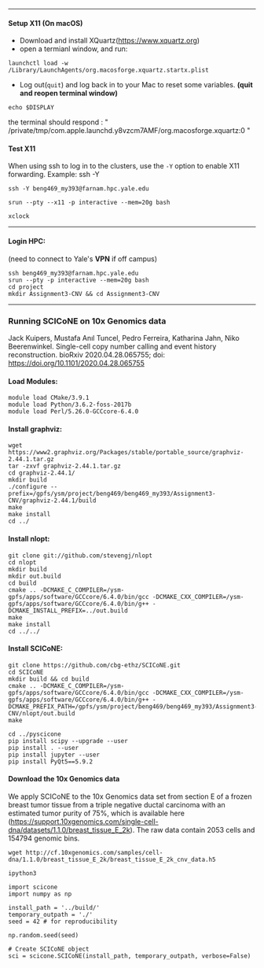 ***
#### Setup X11 (On macOS)
* Download and install XQuartz(https://www.xquartz.org)
* open a termianl window, and run:
```
launchctl load -w /Library/LaunchAgents/org.macosforge.xquartz.startx.plist
```
* Log out(```quit```) and log back in to your Mac to reset some variables.
**(quit and reopen terminal window)**
```
echo $DISPLAY
```
the terminal should respond : " /private/tmp/com.apple.launchd.y8vzcm7AMF/org.macosforge.xquartz:0 "

#### Test X11
When using ssh to log in to the clusters, use the ```-Y``` option to enable X11 forwarding. Example: ssh -Y
```
ssh -Y beng469_my393@farnam.hpc.yale.edu
```
```
srun --pty --x11 -p interactive --mem=20g bash
```
```
xclock
```

***
#### Login HPC:
(need to connect to Yale's **VPN** if off campus)

```
ssh beng469_my393@farnam.hpc.yale.edu
srun --pty -p interactive --mem=20g bash
cd project
mkdir Assignment3-CNV && cd Assignment3-CNV
```
***

###  Running SCICoNE on 10x Genomics data
Jack Kuipers, Mustafa Anıl Tuncel, Pedro Ferreira, Katharina Jahn, Niko Beerenwinkel. Single-cell copy number calling and event history reconstruction. bioRxiv 2020.04.28.065755; doi: https://doi.org/10.1101/2020.04.28.065755

#### Load Modules:
```
module load CMake/3.9.1
module load Python/3.6.2-foss-2017b
module load Perl/5.26.0-GCCcore-6.4.0
```

#### Install graphviz:
```
wget https://www2.graphviz.org/Packages/stable/portable_source/graphviz-2.44.1.tar.gz
tar -zxvf graphviz-2.44.1.tar.gz 
cd graphviz-2.44.1/
mkdir build
./configure --prefix=/gpfs/ysm/project/beng469/beng469_my393/Assignment3-CNV/graphviz-2.44.1/build
make 
make install
cd ../
```

#### Install nlopt:
```
git clone git://github.com/stevengj/nlopt
cd nlopt
mkdir build 
mkdir out.build
cd build
cmake .. -DCMAKE_C_COMPILER=/ysm-gpfs/apps/software/GCCcore/6.4.0/bin/gcc -DCMAKE_CXX_COMPILER=/ysm-gpfs/apps/software/GCCcore/6.4.0/bin/g++ -DCMAKE_INSTALL_PREFIX=../out.build
make 
make install
cd ../../
```

#### Install SCICoNE:
```
git clone https://github.com/cbg-ethz/SCICoNE.git
cd SCICoNE
mkdir build && cd build
cmake .. -DCMAKE_C_COMPILER=/ysm-gpfs/apps/software/GCCcore/6.4.0/bin/gcc -DCMAKE_CXX_COMPILER=/ysm-gpfs/apps/software/GCCcore/6.4.0/bin/g++ -DCMAKE_PREFIX_PATH=/gpfs/ysm/project/beng469/beng469_my393/Assignment3-CNV/nlopt/out.build
make 
```
```
cd ../pyscicone
pip install scipy --upgrade --user
pip install . --user 
pip install jupyter --user
pip install PyQt5==5.9.2
```

#### Download the 10x Genomics data 

We apply SCICoNE to the 10x Genomics data set from section E of a frozen breast tumor tissue from a triple negative ductal carcinoma with an estimated tumor purity of 75%, which is available here (https://support.10xgenomics.com/single-cell-dna/datasets/1.1.0/breast_tissue_E_2k). The raw data contain 2053 cells and 154794 genomic bins. 

```
wget http://cf.10xgenomics.com/samples/cell-dna/1.1.0/breast_tissue_E_2k/breast_tissue_E_2k_cnv_data.h5
```

```
ipython3
```
```{py}
import scicone
import numpy as np

install_path = '../build/'
temporary_outpath = './'
seed = 42 # for reproducibility

np.random.seed(seed)

# Create SCICoNE object
sci = scicone.SCICoNE(install_path, temporary_outpath, verbose=False)
```
